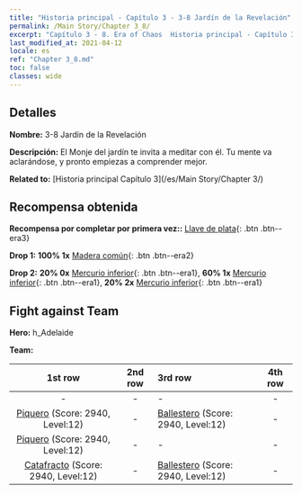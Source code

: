 ```yaml
---
title: "Historia principal - Capítulo 3 - 3-8 Jardín de la Revelación"
permalink: /Main Story/Chapter 3_8/
excerpt: "Capítulo 3 - 8. Era of Chaos  Historia principal - Capítulo 3_8. 3-8 Jardín de la Revelación"
last_modified_at: 2021-04-12
locale: es
ref: "Chapter 3_8.md"
toc: false
classes: wide
---
```


## Detalles

 **Nombre:** 3-8 Jardín de la Revelación

 **Descripción:** El Monje del jardín te invita a meditar con él. Tu mente va aclarándose, y pronto empiezas a comprender mejor.

 **Related to:** [Historia principal Capítulo 3](/es/Main Story/Chapter 3/)

## Recompensa obtenida

 **Recompensa por completar por primera vez::** [Llave de plata](/es/Items/con_693/){: .btn .btn--era3}

 **Drop 1:** **100% 1x** [Madera común](/es/Items/mat_7/){: .btn .btn--era2}

 **Drop 2:** **20% 0x** [Mercurio inferior](/es/Items/mat_2/){: .btn .btn--era1}, **60% 1x** [Mercurio inferior](/es/Items/mat_2/){: .btn .btn--era1}, **20% 2x** [Mercurio inferior](/es/Items/mat_2/){: .btn .btn--era1}


## Fight against Team
 **Hero:** h_Adelaide

 **Team:**


  | 1st row | 2nd row | 3rd row | 4th row |
  |:----:|:----:|:----|:----:|
  | - | - | - | - |
  | [Piquero](/es/units/Pikeman/) (Score: 2940, Level:12)  | - | [Ballestero](/es/units/Marksman/) (Score: 2940, Level:12)  | - |
  | [Piquero](/es/units/Pikeman/) (Score: 2940, Level:12)  | - | - | - |
  | [Catafracto](/es/units/Cavalier/) (Score: 2940, Level:12)  | - | [Ballestero](/es/units/Marksman/) (Score: 2940, Level:12)  | - |


